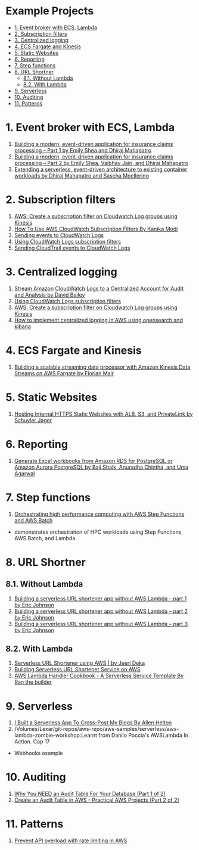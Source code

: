 <H1>Example Projects</H1>

<!-- TOC -->

- [1. Event broker with ECS, Lambda](#1-event-broker-with-ecs-lambda)
- [2. Subscription filters](#2-subscription-filters)
- [3. Centralized logging](#3-centralized-logging)
- [4. ECS Fargate and Kinesis](#4-ecs-fargate-and-kinesis)
- [5. Static Websites](#5-static-websites)
- [6. Reporting](#6-reporting)
- [7. Step functions](#7-step-functions)
- [8. URL Shortner](#8-url-shortner)
  - [8.1. Without Lambda](#81-without-lambda)
  - [8.2. With Lambda](#82-with-lambda)
- [9. Serverless](#9-serverless)
- [10. Auditing](#10-auditing)
- [11. Patterns](#11-patterns)

<!-- /TOC -->

# 1. Event broker with ECS, Lambda

1. [Building a modern, event-driven application for insurance claims processing – Part 1 by Emily Shea and Dhiraj Mahapatro](https://aws.amazon.com/blogs/industries/building-a-modern-event-driven-application-for-insurance-claims-processing-part-1/)
2. [Building a modern, event-driven application for insurance claims processing – Part 2 by Emily Shea, Vaibhav Jain, and Dhiraj Mahapatro](https://aws.amazon.com/blogs/industries/building-a-modern-event-driven-application-for-insurance-claims-processing-part-2/)
3. [Extending a serverless, event-driven architecture to existing container workloads by Dhiraj Mahapatro and Sascha Moellering](https://aws.amazon.com/blogs/compute/extending-a-serverless-event-driven-architecture-to-existing-container-workloads/)


# 2. Subscription filters

1. [AWS: Create a subscription filter on Cloudwatch Log groups using Kinesis](https://awstip.com/aws-create-a-subscription-filter-on-cloudwatch-log-groups-using-kinesis-44b80e365bc9)
2. [How To Use AWS CloudWatch Subscription Filters By Kanika Modi](https://aws.plainenglish.io/how-to-use-aws-cloudwatch-subscription-filters-2f33f3e450c9)
3. [Sending events to CloudWatch Logs](https://docs.aws.amazon.com/awscloudtrail/latest/userguide/send-cloudtrail-events-to-cloudwatch-logs.html)
4. [Using CloudWatch Logs subscription filters](https://docs.aws.amazon.com/AmazonCloudWatch/latest/logs/SubscriptionFilters.html#LambdaFunctionExample)
5. [Sending CloudTrail events to CloudWatch Logs](https://docs.aws.amazon.com/awscloudtrail/latest/userguide/send-cloudtrail-events-to-cloudwatch-logs.html)

# 3. Centralized logging

1. [Stream Amazon CloudWatch Logs to a Centralized Account for Audit and Analysis by David Bailey](https://aws.amazon.com/blogs/architecture/stream-amazon-cloudwatch-logs-to-a-centralized-account-for-audit-and-analysis/)
2. [Using CloudWatch Logs subscription filters](https://docs.aws.amazon.com/AmazonCloudWatch/latest/logs/SubscriptionFilters.html#LambdaFunctionExample)
3. [AWS: Create a subscription filter on Cloudwatch Log groups using Kinesis](https://awstip.com/aws-create-a-subscription-filter-on-cloudwatch-log-groups-using-kinesis-44b80e365bc9)
4. [How to implement centralized logging in AWS using opensearch and kibana](https://aws.amazon.com/solutions/implementations/centralized-logging/)

# 4. ECS Fargate and Kinesis

1. [Building a scalable streaming data processor with Amazon Kinesis Data Streams on AWS Fargate by Florian Mair](https://github.com/aws-samples/amazon-kinesis-data-processor-aws-fargate)

# 5. Static Websites

1. [Hosting Internal HTTPS Static Websites with ALB, S3, and PrivateLink by Schuyler Jager](https://aws.amazon.com/blogs/networking-and-content-delivery/hosting-internal-https-static-websites-with-alb-s3-and-privatelink/)

# 6. Reporting

1. [Generate Excel workbooks from Amazon RDS for PostgreSQL or Amazon Aurora PostgreSQL by Baji Shaik, Anuradha Chintha, and Uma Agarwal](https://aws.amazon.com/blogs/database/generate-excel-workbooks-from-amazon-rds-for-postgresql-or-amazon-aurora-postgresql/)

# 7. Step functions

1. [Orchestrating high performance computing with AWS Step Functions and AWS Batch](https://aws.amazon.com/blogs/compute/orchestrating-high-performance-computing-with-aws-step-functions-and-aws-batch/)
- demonstrates orchestration of HPC workloads using Step Functions, AWS Batch, and Lambda

# 8. URL Shortner

## 8.1. Without Lambda

1. [Building a serverless URL shortener app without AWS Lambda – part 1 by Eric Johnson](https://aws.amazon.com/blogs/compute/building-a-serverless-url-shortener-app-without-lambda-part-1/)
2. [Building a serverless URL shortener app without AWS Lambda – part 2 by Eric Johnson](https://aws.amazon.com/blogs/compute/building-a-serverless-url-shortener-app-without-lambda-part-2/)
3. [Building a serverless URL shortener app without AWS Lambda – part 3 by Eric Johnson](https://aws.amazon.com/blogs/compute/building-a-serverless-url-shortener-app-without-lambda-part-3/)

## 8.2. With Lambda

1. [Serverless URL Shortener using AWS | by Jeeri Deka](https://medium.com/@jeeri95/serverless-url-shortener-using-aws-97f1929c475e)
2. [Building Serverless URL Shortener Service on AWS](https://dev.to/aws-builders/building-serverless-url-shortener-service-on-aws-1895)
3. [AWS Lambda Handler Cookbook - A Serverless Service Template By Ran the builder](https://ran-isenberg.github.io/aws-lambda-handler-cookbook/)

# 9. Serverless

1. [I Built a Serverless App To Cross-Post My Blogs By Allen Helton](https://betterprogramming.pub/i-built-a-serverless-app-to-cross-post-my-blogs-aa4c6979ff9b)
2. /Volumes/Lexar/git-repos/aws-repo/aws-samples/serverless/aws-lambda-zombie-workshop:Learnt from Danilo Poccia's AWSLambda In Action. Cap 17
- Webhooks example

# 10. Auditing

1. [Why You NEED an Audit Table For Your Database (Part 1 of 2)](https://www.youtube.com/watch?v=7QFUEh-FYYE)
2. [Create an Audit Table in AWS - Practical AWS Projects (Part 2 of 2)](https://www.youtube.com/watch?v=17AmrTqn0GY)

# 11. Patterns

1. [Prevent API overload with rate limiting in AWS](https://dev.to/aws-builders/prevent-api-overload-with-rate-limiting-in-aws-1dgb)